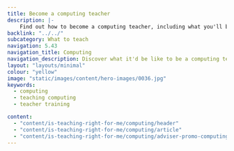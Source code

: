 ```yaml
---
title: Become a computing teacher
description: |-
    Find out how to become a computing teacher, including what you'll be teaching and what funding is available to help you train.
backlink: "../../"
subcategory: What to teach
navigation: 5.43
navigation_title: Computing
navigation_description: Discover what it'd be like to be a computing teacher and how you would encourage pupils to learn new digital skills.
layout: "layouts/minimal"
colour: "yellow"
image: "static/images/content/hero-images/0036.jpg"
keywords:
  - computing
  - teaching computing
  - teacher training

content:
  - "content/is-teaching-right-for-me/computing/header"
  - "content/is-teaching-right-for-me/computing/article"
  - "content/is-teaching-right-for-me/computing/adviser-promo-computing"
---
```

